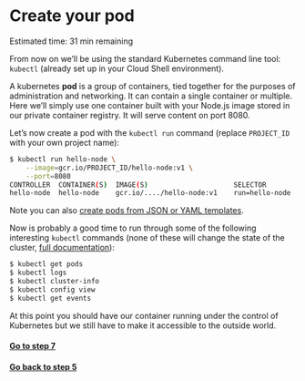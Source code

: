 # Create your pod

Estimated time: 31 min remaining

From now on we’ll be using the standard Kubernetes command line tool: `kubectl` 
(already set up in your Cloud Shell environment).

A kubernetes **pod** is a group of containers, tied together for the purposes of administration and networking. 
It can contain a single container or multiple. Here we’ll simply use one container built with your Node.js image 
stored in our private container registry. It will serve content on port 8080.

Let’s now create a pod with the `kubectl run` command (replace `PROJECT_ID` with your own project name):
```sh
$ kubectl run hello-node \
    --image=gcr.io/PROJECT_ID/hello-node:v1 \
    --port=8080
CONTROLLER  CONTAINER(S)  IMAGE(S)                     SELECTOR        REPLICAS
hello-node  hello-node    gcr.io/..../hello-node:v1    run=hello-node  1
```
Note you can also [create pods from JSON or YAML templates](https://cloud.google.com/container-engine/docs/kubectl/create).

Now is probably a good time to run through some of the following interesting `kubectl` commands 
(none of these will change the state of the cluster, 
[full documentation](https://cloud.google.com/container-engine/docs/kubectl/)):
```sh
$ kubectl get pods
$ kubectl logs
$ kubectl cluster-info
$ kubectl config view
$ kubectl get events
```
At this point you should have our container running under the control of Kubernetes but we still have to make it 
accessible to the outside world.

#### [Go to step 7](step7.md)
#### [Go back to step 5](step5.md)
